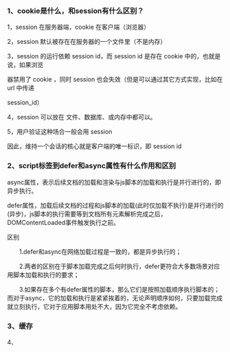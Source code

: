 ### 1、cookie是什么，和session有什么区别？

1，session 在服务器端，cookie 在客户端（浏览器）

2，session 默认被存在在服务器的一个文件里（不是内存）

3，session 的运行依赖 session id，而 session id 是存在 cookie 中的，也就是说，如果浏览

器禁用了 cookie ，同时 session 也会失效（但是可以通过其它方式实现，比如在 url 中传递 

session_id）

4，session 可以放在 文件、数据库、或内存中都可以。

5，用户验证这种场合一般会用 session

因此，维持一个会话的核心就是客户端的唯一标识，即 session id

### 2、script标签到defer和async属性有什么作用和区别

async属性，表示后续文档的加载和渲染与js脚本的加载和执行是并行进行的，即异步执行。

defer属性，加载后续文档的过程和js脚本的加载(此时仅加载不执行)是并行进行的(异步)，js脚本的执行需要等到文档所有元素解析完成之后，DOMContentLoaded事件触发执行之前。

区别

　　1.defer和async在网络加载过程是一致的，都是异步执行的；

　　2.两者的区别在于脚本加载完成之后何时执行，defer更符合大多数场景对应用脚本加载和执行的要求；

　　3.如果存在多个有defer属性的脚本，那么它们是按照加载顺序执行脚本的；而对于async，它的加载和执行是紧紧挨着的，无论声明顺序如何，只要加载完成就立刻执行，它对于应用脚本用处不大，因为它完全不考虑依赖。



### 3、缓存



4、

